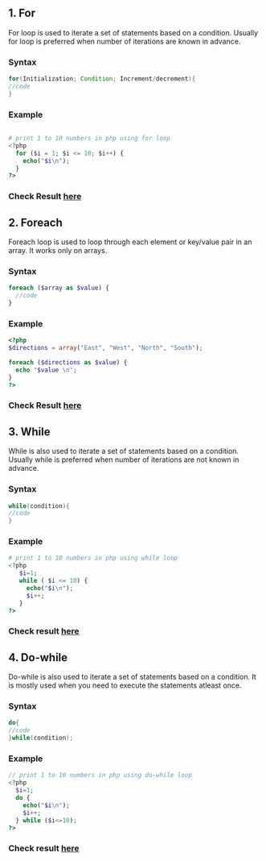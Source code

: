 ## 1. For

For loop is used to iterate a set of statements based on a condition. Usually for loop is preferred when number of iterations are known in advance.

### Syntax

```java
for(Initialization; Condition; Increment/decrement){  
//code  
} 
```
### Example

```php

# print 1 to 10 numbers in php using for loop
<?php
  for ($i = 1; $i <= 10; $i++) {
    echo("$i\n");
  }
?>
```

### Check Result [here](https://onecompiler.com/php/3vsrjtx3e)

## 2. Foreach

Foreach loop is used to loop through each element or key/value pair in an array. It works only on arrays.

### Syntax

```php
foreach ($array as $value) {
  //code 
}
```
### Example
```php
<?php
$directions = array("East", "West", "North", "South");

foreach ($directions as $value) {
  echo "$value \n";
}
?>
```
### Check Result [here](https://onecompiler.com/php/3vsrmfwte)

## 3. While

While is also used to iterate a set of statements based on a condition. Usually while is preferred when number of iterations are not known in advance.

### Syntax

```java
while(condition){  
//code 
}  
```
### Example

```php
# print 1 to 10 numbers in php using while loop
<?php
   $i=1;
   while ( $i <= 10) {
     echo("$i\n");
     $i++;
   }
?>
```
### Check result [here](https://onecompiler.com/php/3vsrk94ke)

## 4. Do-while

Do-while is also used to iterate a set of statements based on a condition. It is mostly used when you need to execute the statements atleast once.

### Syntax

```java
do{  
//code 
}while(condition); 
```
### Example

```php
// print 1 to 10 numbers in php using do-while loop
<?php
  $i=1;
  do {
    echo("$i\n");
    $i++;
  } while ($i<=10);
?>
```
### Check result [here](https://onecompiler.com/php/3vsrkf9ym)
